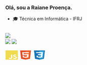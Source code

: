 ### Olá, sou a Raiane Proença.

- 🎓 Técnica em Informática - IFRJ

<div><br>
  <a href="https://instagram.com/_raianeproenca" target="_blank"><img src="https://img.shields.io/badge/-Instagram-%23E4405F?style=for-the-badge&logo=instagram&logoColor=white" target="_blank"></a><br>
<a href = "mailto:raiane.sana75@gmail.com"><img src="https://img.shields.io/badge/-Gmail-%23333?style=for-the-badge&logo=gmail&logoColor=white" target="_blank"></a>
  <a href="https://www.linkedin.com/in/Raiane Proenca" target="_blank"><img src="https://img.shields.io/badge/-LinkedIn-%230077B5?style=for-the-badge&logo=linkedin&logoColor=white" target="_blank"></a> 
  </div>
  
  <div style="display: inline_block"><br>
  <img align="center" alt="Raiane-Js" height="30" width="40" src="https://raw.githubusercontent.com/devicons/devicon/master/icons/javascript/javascript-plain.svg">
  <img align="center" alt="Raiane-HTML" height="30" width="40" src="https://raw.githubusercontent.com/devicons/devicon/master/icons/html5/html5-original.svg">
  <img align="center" alt="Raiane-CSS" height="30" width="40" src="https://raw.githubusercontent.com/devicons/devicon/master/icons/css3/css3-original.svg">
